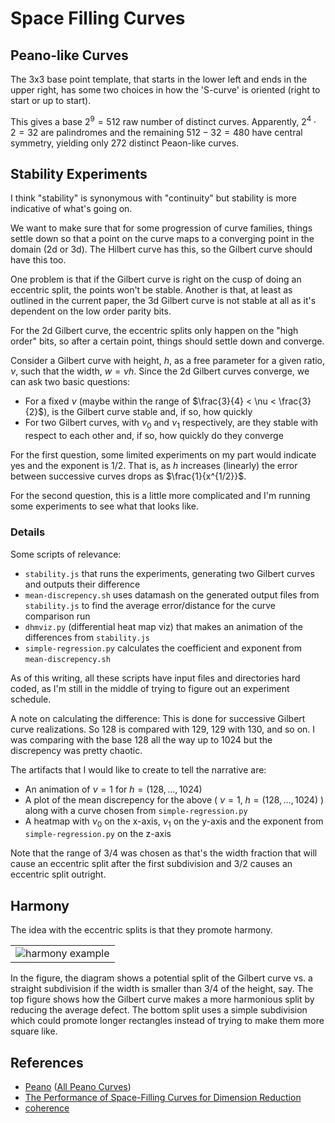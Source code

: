 Space Filling Curves
===

Peano-like Curves
---

The 3x3 base point template, that starts in the lower left and ends in the upper right,
has some two choices in how the 'S-curve' is oriented (right to start or up to start).

This gives a base $2^9 = 512$ raw number of distinct curves.
Apparently, $2^4 \cdot 2 = 32$ are palindromes and the remaining $512 - 32 = 480$
have central symmetry, yielding only $272$ distinct Peaon-like curves.


Stability Experiments
---

I think "stability" is synonymous with "continuity" but stability is more indicative of what's going on.

We want to make sure that for some progression of curve families, things settle down so that a point
on the curve maps to a converging point in the domain (2d or 3d).
The Hilbert curve has this, so the Gilbert curve should have this too.

One problem is that if the Gilbert curve is right on the cusp of doing an eccentric split, the
points won't be stable.
Another is that, at least as outlined in the current paper, the 3d Gilbert curve is not stable
at all as it's dependent on the low order parity bits.

For the 2d Gilbert curve, the eccentric splits only happen on the "high order" bits, so after a certain
point, things should settle down and converge.

Consider a Gilbert curve with height, $h$, as a free parameter for a given ratio, $\nu$, such
that the width, $w = \nu h$.
Since the 2d Gilbert curves converge, we can ask two basic questions:

* For a fixed $\nu$ (maybe within the range of $\frac{3}{4} < \nu < \frac{3}{2}$), is the Gilbert curve
  stable and, if so, how quickly
* For two Gilbert curves, with $\nu _ 0$ and $\nu _ 1$ respectively, are they stable with respect to each
  other and, if so, how quickly do they converge

For the first question, some limited experiments on my part would indicate yes and the exponent is $1/2$.
That is, as $h$ increases (linearly) the error between successive curves drops as $\frac{1}{x^{1/2}}$.

For the second question, this is a little more complicated and I'm running some experiments to see
what that looks like.

### Details

Some scripts of relevance:

* `stability.js` that runs the experiments, generating two Gilbert curves and outputs their difference
* `mean-discrepency.sh` uses datamash on the generated output files from `stability.js` to find the average error/distance
  for the curve comparison run
* `dhmviz.py` (differential heat map viz) that makes an animation of the differences from `stability.js`
* `simple-regression.py` calculates the coefficient and exponent from `mean-discrepency.sh`

As of this writing, all these scripts have input files and directories hard coded, as I'm still in the middle of trying
to figure out an experiment schedule.

A note on calculating the difference: This is done for successive Gilbert curve realizations. So 128 is compared with 129,
129 with 130, and so on.
I was comparing with the base 128 all the way up to 1024 but the discrepency was pretty chaotic.

The artifacts that I would like to create to tell the narrative are:

* An animation of $\nu = 1$ for $h = (128, \dots, 1024)$
* A plot of the mean discrepency for the above ( $\nu = 1$, $h = (128, \dots, 1024)$ ) along with a curve chosen from `simple-regression.py`
* A heatmap with $\nu _ 0$ on the x-axis, $\nu _ 1$ on the y-axis and the exponent from `simple-regression.py` on the z-axis

Note that the range of $3/4$ was chosen as that's the width fraction that will cause an eccentric split after the first subdivision
and $3/2$ causes an eccentric split outright.
  

Harmony
---

The idea with the eccentric splits is that they promote harmony.

| |
|---|
| ![harmony example](harmony_example.svg) |

In the figure, the diagram shows a potential split of the Gilbert curve vs. a straight subdivision
if the width is smaller than 3/4 of the height, say.
The top figure shows how the Gilbert curve makes a more harmonious split by reducing the average defect.
The bottom split uses a simple subdivision which could promote longer rectangles instead of trying to make
them more square like.


References
---

* [Peano](https://www.cut-the-knot.org/Curriculum/Geometry/Peano.shtml#number) ([All Peano Curves](https://www.cut-the-knot.org/Curriculum/Geometry/PeanoComplete.shtml))
* [The Performance of Space-Filling Curves for Dimension Reduction](https://people.csail.mit.edu/jaffer/CNS/PSFCDR)
* [coherence](https://www.sciencedirect.com/science/article/abs/pii/B9780080507545500189)
